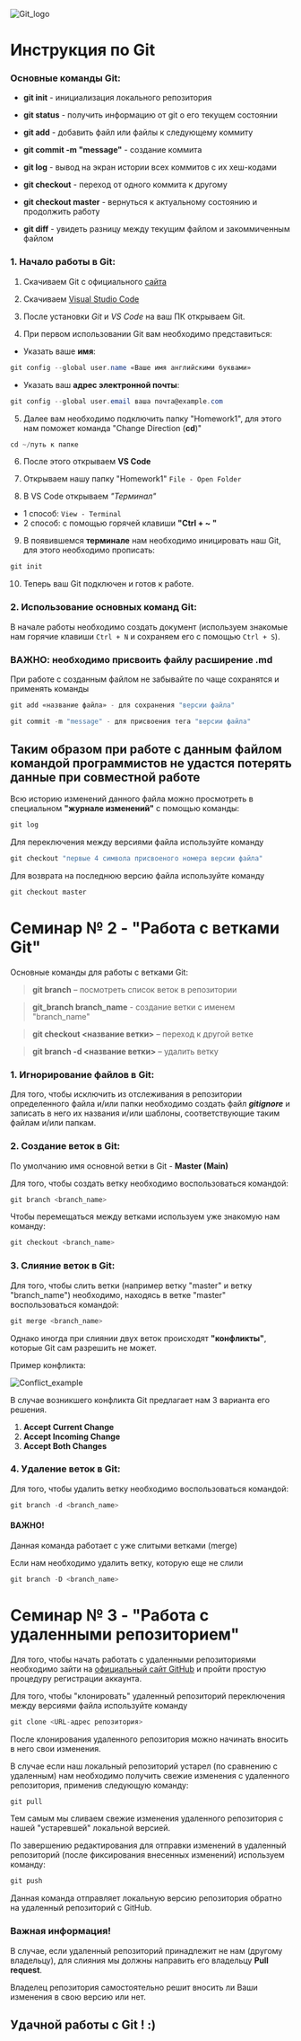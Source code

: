 ![Git_logo](git_logo.png)
# Инструкция по Git
### Основные команды Git:
* __git init__ - инициализация локального репозитория

* __git status__ - получить информацию от git о его текущем состоянии

* __git add__ - добавить файл или файлы к следующему коммиту

* __git commit -m "message"__ - создание коммита

* __git log__ - вывод на экран истории всех коммитов с их хеш-кодами

* __git checkout__ - переход от одного коммита к другому

* __git checkout master__ - вернуться к актуальному состоянию и продолжить работу

* __git diff__ - увидеть разницу между текущим файлом и закоммиченным файлом

### __1. Начало работы в Git:__
1. Скачиваем Git с официального [сайта](https://git-scm.com/downloads)

2. Скачиваем [Visual Studio Code](https://code.visualstudio.com/Download)

3. После установки *Git* и *VS Code* на ваш ПК открываем Git.

4. При первом использовании Git вам необходимо представиться:
* Указать ваше __имя__:
```csharp
git config --global user.name «Ваше имя английскими буквами»
```
* Указать ваш __адрес электронной почты__:
```csharp
git config --global user.email ваша почта@example.com
```
5. Далее вам необходимо подключить папку "Homework1", для этого нам поможет команда "Change Direction (__cd__)"
```csharp
cd ~/путь к папке
```
6. После этого открываем __VS Code__

7. Открываем нашу папку "Homework1" 
``File - Open Folder`` 
8. В VS Code открываем *"Терминал"*
* 1 способ: ``View - Terminal`` 
* 2 способ: с помощью горячей клавиши __"Ctrl + ~ "__ 

9. В появившемся __терминале__ нам необходимо иницировать наш Git, для этого необходимо прописать:
```csharp
git init 
```
10. Теперь ваш Git подключен и готов к работе. 

### __2. Использование основных команд Git:__

В начале работы необходимо создать документ (используем знакомые нам горячие клавиши ``Ctrl + N`` и сохраняем его с помощью ``Ctrl + S``).
### ВАЖНО: необходимо присвоить файлу расширение __.md__

При работе с созданным файлом не забывайте по чаще сохранятся и применять команды
```csharp
git add «название файла» - для сохранения "версии файла"
```

```csharp
git commit -m "message" - для присвоения тега "версии файла"
```
## Таким образом при работе с данным файлом командой программистов не удастся потерять данные при совместной работе

Всю историю изменений данного файла можно просмотреть в специальном __"журнале изменений"__ с помощью команды:
```csharp
git log
```

Для переключения между версиями файла используйте команду
```csharp
git checkout "первые 4 символа присвоеного номера версии файла"
```

Для возврата на последнюю версию файла используйте команду
```csharp
git checkout master
```

# Семинар № 2 - "Работа с ветками Git"

Основные команды для работы с ветками Git:
> **git branch** – посмотреть список веток в репозитории

> **git_branch branch_name** - создание ветки с именем "branch_name"

> **git checkout <название ветки>** – переход к другой ветке

> **git branch -d <название ветки>** – удалить ветку

### __1. Игнорирование файлов в Git:__
Для того, чтобы исключить из отслеживания в репозитории определенного файла и/или папки необходимо создать файл ***gitignore*** и записать в него их названия и/или шаблоны, соответствующие таким файлам и/или папкам.

### __2. Создание веток в Git:__
По умолчанию имя основной ветки в Git - **Master (Main)**

Для того, чтобы создать ветку необходимо воспользоваться командой:
```csharp
git branch <branch_name>
```

Чтобы перемещаться между ветками используем уже знакомую нам команду: 
```csharp
git checkout <branch_name>
```

### __3. Слияние веток в Git:__
Для того, чтобы слить ветки (например ветку "master" и ветку "branch_name") необходимо, находясь в ветке "master" воспользоваться командой:
```csharp
git merge <branch_name>
```
Однако иногда при слиянии двух веток происходят __"конфликты"__, которые Git сам разрешить не может.

Пример конфликта:

![Conflict_example](Conflict_example.png)

В случае возникшего конфликта Git предлагает нам 3 варианта его решения.

1. __Accept Current Change__
2. __Accept Incoming Change__
3. __Accept Both Changes__

### __4. Удаление веток в Git:__
Для того, чтобы удалить ветку необходимо воспользоваться командой:

```csharp
git branch -d <branch_name>
```
#### ВАЖНО! 
Данная команда работает с уже слитыми ветками (merge) 

Если нам необходимо удалить ветку, которую еще не слили
```csharp
git branch -D <branch_name>
```

# Семинар № 3 - "Работа с удаленными репозиторием"

Для того, чтобы начать работать с удаленными репозиториями необходимо зайти на [официальный сайт GitHub](https://github.com/) и пройти простую процедуру регистрации аккаунта.

Для того, чтобы "клонировать" удаленный репозиторий переключения между версиями файла используйте команду

```csharp
git clone <URL-адрес репозитория>
```

После клонирования удаленного репозитория можно начинать вносить в него свои изменения.

В случае если наш локальный репозиторий устарел (по сравнению с удаленным) нам необходимо получить свежие изменения с удаленного репозитория, применив следующую команду:
```csharp
git pull
```
Тем самым мы сливаем свежие изменения удаленного репозитория с нашей "устаревшей" локальной версией.


По завершению редактирования для отправки изменений в удаленный репозиторий (после фиксирования внесенных изменений) используем команду:
```csharp
git push
```
Данная команда отправляет локальную версию репозитория обратно на удаленный репозиторий с GitHub.

### Важная информация!
В случае, если удаленный репозиторий принадлежит не нам (другому владельцу), для слияния мы должны направить его владельцу **Pull request**.

Владелец репозитория самостоятельно решит вносить ли Ваши изменения в свою версию или нет.

## Удачной работы с Git ! :)